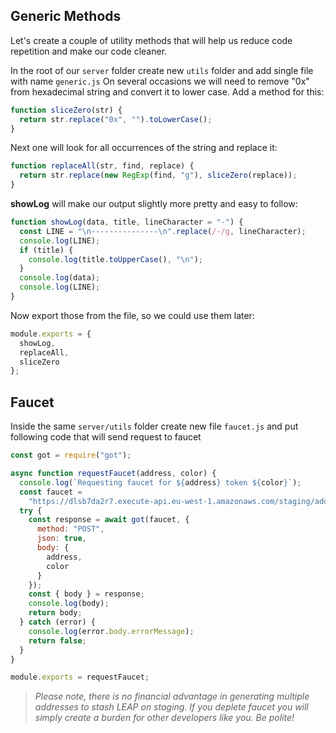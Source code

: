 Generic Methods
---
Let's create a couple of utility methods that will help us reduce code repetition and make our code cleaner.

In the root of our `server` folder create new `utils` folder and add single file with name `generic.js`
On several occasions we will need to remove "0x" from hexadecimal string and convert it to lower case. Add a method for this:  
```javascript
function sliceZero(str) {
  return str.replace("0x", "").toLowerCase();
}
```
Next one will look for all occurrences of the string and replace it:
```javascript
function replaceAll(str, find, replace) {
  return str.replace(new RegExp(find, "g"), sliceZero(replace));
}
```
**showLog** will make our output slightly more pretty and easy to follow:
```javascript
function showLog(data, title, lineCharacter = "-") {
  const LINE = "\n---------------\n".replace(/-/g, lineCharacter);
  console.log(LINE);
  if (title) {
    console.log(title.toUpperCase(), "\n");
  }
  console.log(data);
  console.log(LINE);
}
```
Now export those from the file, so we could use them later:
```javascript
module.exports = {
  showLog,
  replaceAll,
  sliceZero
};
```

Faucet
---
Inside the same `server/utils` folder create new file `faucet.js` and put following code that will send request to faucet
```javascript
const got = require("got");

async function requestFaucet(address, color) {
  console.log(`Requesting faucet for ${address} token ${color}`);
  const faucet =
    "https://dlsb7da2r7.execute-api.eu-west-1.amazonaws.com/staging/address";
  try {
    const response = await got(faucet, {
      method: "POST",
      json: true,
      body: {
        address,
        color
      }
    });
    const { body } = response;
    console.log(body);
    return body;
  } catch (error) {
    console.log(error.body.errorMessage);
    return false;
  }
}

module.exports = requestFaucet;
```
> *Please note, there is no financial advantage in generating multiple addresses to stash LEAP on staging. 
If you deplete faucet you will simply create a burden for other developers like you. Be polite!*


